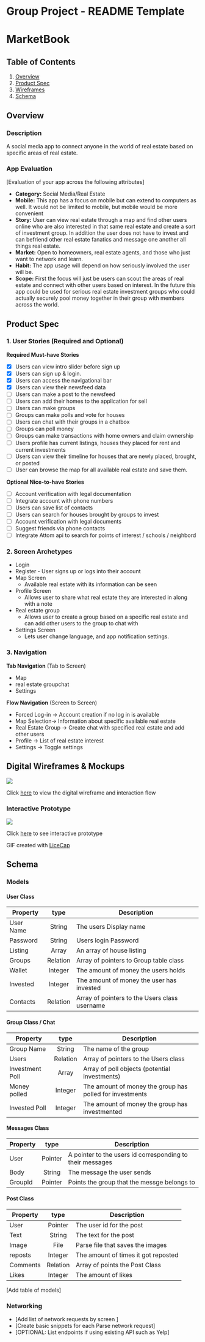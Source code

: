 Group Project - README Template
===

# MarketBook

## Table of Contents
1. [Overview](#Overview)
1. [Product Spec](#Product-Spec)
1. [Wireframes](#Wireframes)
2. [Schema](#Schema)

## Overview
### Description
A social media app to connect anyone in the world of real estate based on specific areas of real estate.

### App Evaluation
[Evaluation of your app across the following attributes]
- **Category:** Social Media/Real Estate
- **Mobile:** This app has a focus on mobile but can extend to computers as well. It would not be limited to mobile, but mobile would be more convenient
- **Story:** User can view real estate through a map and find other users online who are also interested in that same real estate and create a sort of investment group. In addition the user does not have to invest and can befriend other real estate fanatics and message one another all things real estate.
- **Market:** Open to homeowners, real estate agents, and those who just want to network and learn.
- **Habit:** The app usage will depend on how seriously involved the user will be.
- **Scope:** First the focus will just be users can scout the areas of real estate and connect with other users based on interest. In the future this app could be used for serious real estate investment groups who could actually securely pool money together in their group with members across the world.

## Product Spec

### 1. User Stories (Required and Optional)

**Required Must-have Stories**
- [x] Users can view intro slider before sign up
- [x] Users can sign up & login.
- [x] Users can access the navigational bar 
- [x] Users can view their newsfeed data
- [ ] Users can make a post to the newsfeed 
- [ ] Users can add their homes to the application for sell
- [ ] Users can make groups
- [ ] Groups can make polls and vote for houses
- [ ] Users can chat with their groups in a chatbox
- [ ] Groups can poll money 
- [ ] Groups can make transactions with home owners and claim ownership 
- [ ] Users profile has current listings, houses they placed for rent and current investments
- [ ] Users can view their timeline for houses that are newly placed, brought, or posted
- [ ] User can browse the map for all available real estate and save them.

**Optional Nice-to-have Stories**
- [ ] Account verification with legal documentation
- [ ] Integrate account with phone numbers
- [ ] Users can save list of contacts
- [ ] Users can search for houses brought by groups to invest
- [ ] Account verification with legal documents
- [ ] Suggest friends via phone contacts
- [ ] Integrate Attom api to search for points of interest / schools / neighbord 

### 2. Screen Archetypes

* Login 
* Register - User signs up or logs into their account
* Map Screen
   * Available real estate with its information can be seen
* Profile Screen 
   * Allows user to share what real estate they are interested in along with a note
* Real estate group
   * Allows user to create a group based on a specific real estate and can add other users to the group to chat with
* Settings Screen
   * Lets user change language, and app notification settings.

### 3. Navigation

**Tab Navigation** (Tab to Screen)

* Map
* real estate groupchat
* Settings

**Flow Navigation** (Screen to Screen)

* Forced Log-in -> Account creation if no log in is available
* Map Selection-> Information about specific available real estate
* Real Estate Group -> Create chat with specified real estate and add other users
* Profile -> List of real estate interest
* Settings -> Toggle settings

## Digital Wireframes & Mockups

<img src="https://github.com/spikemycoffee/MarketBook/blob/master/wireframes.gif">

Click [here](https://xd.adobe.com/spec/09e4203c-66e5-48b2-7ede-5ecc6d90c3d0-7fd5/) to view the digital wireframe and interaction flow

### Interactive Prototype

<img src="https://github.com/spikemycoffee/MarketBook/blob/master/walkthrough.gif">

Click [here](https://xd.adobe.com/view/d6ce73c7-a1a7-4104-710c-2b66a086d13e-a0ff/) to see interactive prototype


GIF created with [LiceCap](https://www.cockos.com/licecap/)

## Schema 

### Models

#### User Class
| Property      | type          |  Description  |
| ------------- |:-------------:| -----|
| User Name     | String        | The users Display name |
| Password      | String        | Users login Password |
| Listing       | Array<E>      | An array of house listing |
| Groups        | Relation      | Array of pointers to Group table class |
| Wallet        | Integer       | The amount of money the users holds |
| Invested      | Integer       | The amount of money the user has invested 
| Contacts      | Relation      | Array of pointers to the Users class username |


#### Group Class / Chat
| Property      | type          |  Description  |
| ------------- |:-------------:| -----|
| Group Name    | String        | The name of the group |
| Users         | Relation      | Array of pointers to the Users class |
| Investment Poll | Array<E>    | Array of poll objects (potential investments) |
| Money polled  | Integer       | The amount of money the group has polled for investments |
| Invested Poll | Integer       | The amount of money the group has investmented |


#### Messages Class
| Property      | type          |  Description  |
| ------------- |:-------------:| -----|
| User          | Pointer       | A pointer to the users id corresponding to their messages |
| Body          | String        | The message the user sends |
| GroupId       | Pointer       | Points the group that the messge belongs to |


#### Post Class
| Property      | type          |  Description  |
| ------------- |:-------------:| -----|
| User          | Pointer       | The user id for the post  |
| Text          | String        | The text for the post |
| Image         | File          | Parse file that saves the images |
| reposts       | Integer       | The amount of times it got reposted |
| Comments      | Relation      | Array of points the Post Class |
| Likes         | Integer       | The amount of likes |

[Add table of models]
### Networking
- [Add list of network requests by screen ]
- [Create basic snippets for each Parse network request]
- [OPTIONAL: List endpoints if using existing API such as Yelp]
